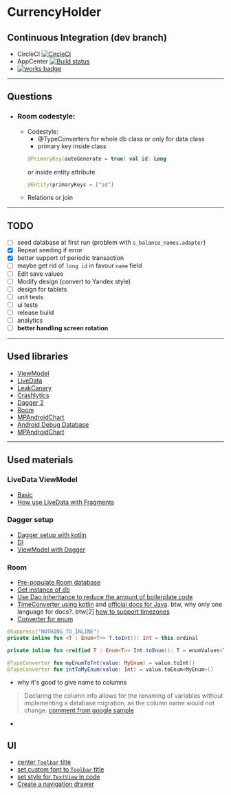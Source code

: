 #  CurrencyHolder

## Continuous Integration (dev branch)
* CircleCI [![CircleCI](https://circleci.com/gh/bruce-willis/CurrencyHolder/tree/develop.svg?style=svg)](https://circleci.com/gh/bruce-willis/CurrencyHolder/tree/develop)
* AppCenter [![Build status](https://build.appcenter.ms/v0.1/apps/32fd3403-5123-42e1-bde1-3844c326966a/branches/develop/badge)](https://appcenter.ms)
* [![works badge](https://cdn.rawgit.com/nikku/works-on-my-machine/v0.2.0/badge.svg)](https://github.com/nikku/works-on-my-machine)

***

## Questions

* ### Room codestyle:
    * Codestyle:
        * @TypeConverters for whole db class or only for data class
        * primary key inside class
        ```kotlin
        @PrimaryKey(autoGenerate = true) val id: Long
        ```
        or inside entity attribute
        ```kotlin
        @Entity(primaryKeys = ["id"]
        ```
    * Relations or join

***

## TODO

* [ ] seed database at first run (problem with `s_balance_names.adapter`)
* [x] Repeat seeding if error
* [x] better support of periodic transaction
* [ ] maybe get rid of `long id` in favour `name` field
* [ ] Edit save values
* [ ] Modify design (convert to Yandex style)
* [ ] design for tablets
* [ ] unit tests
* [ ] ui tests
* [ ] release build
* [ ] analytics
* [ ] **better handling screen rotation**

***

## Used libraries

* [ViewModel](https://developer.android.com/topic/libraries/architecture/viewmodel)
* [LiveData](https://developer.android.com/topic/libraries/architecture/livedata)
* [LeakCanary](https://github.com/square/leakcanary)
* [Crashlytics](https://fabric.io/kits/android/crashlytics)
* [Dagger 2](https://google.github.io/dagger/)
* [Room](https://developer.android.com/topic/libraries/architecture/room)
* [MPAndroidChart](https://github.com/PhilJay/MPAndroidChart)
* [Android Debug Database](https://github.com/amitshekhariitbhu/Android-Debug-Database)
* [MPAndroidChart](https://github.com/PhilJay/MPAndroidChart)

***

## Used materials

### LiveData ViewModel
* [Basic](https://medium.com/@taman.neupane/basic-example-of-livedata-and-viewmodel-14d5af922d0)
* [How use LiveData with Fragments](https://medium.com/citerus/lifecycle-fragments-backstack-f32e34f012d5)

### Dagger setup
* [Dagger setup with kotlin](https://code.luasoftware.com/tutorials/android/setup-dagger2-for-android-kotlin/)
* [DI](http://albertgao.xyz/2018/04/18/dependency-injection-on-android-with-dagger-android-and-kotlin/)
* [ViewModel with Dagger](http://www.albertgao.xyz/2018/05/22/3-ways-to-handle-view-model-creation-in-android-with-dagger-and-kotlin/)


### Room
* [Pre-populate Room database](https://android.jlelse.eu/pre-populate-room-database-6920f9acc870)
* [Get instance of db](https://github.com/googlesamples/android-sunflower/blob/master/app/src/main/java/com/google/samples/apps/sunflower/data/AppDatabase.kt#L39)
* [Use Dao inheritance to reduce the amount of boilerplate code](https://gist.github.com/florina-muntenescu/1c78858f286d196d545c038a71a3e864)
* [TimeConverter using kotlin](https://gist.github.com/tinmegali/d4a477785f01e57066915a44543db6ed) and [official docs for Java](https://developer.android.com/training/data-storage/room/referencing-data#type-converters). 
btw, why only one language for docs?. 
btw[2] [how to support timezones](https://medium.com/@chrisbanes/room-time-2b4cf9672b98)
* [Converter for enum](https://stackoverflow.com/a/51104802/6696410)
```kotlin
@Suppress("NOTHING_TO_INLINE")
private inline fun <T : Enum<T>> T.toInt(): Int = this.ordinal

private inline fun <reified T : Enum<T>> Int.toEnum(): T = enumValues<T>()[this]
```
```kotlin
@TypeConverter fun myEnumToTnt(value: MyEnum) = value.toInt()
@TypeConverter fun intToMyEnum(value: Int) = value.toEnum<MyEnum>()
```
* why it's good to give name to columns
> Declaring the column info allows for the renaming of variables without implementing a database migration, as the column name would not change.
[comment from google sample](https://github.com/googlesamples/android-sunflower/blob/master/app/src/main/java/com/google/samples/apps/sunflower/data/GardenPlanting.kt#L31)
* 

## UI
* [center `Toolbar` title](https://stackoverflow.com/a/38175403/6696410)
* [set custom font to `Toolbar` title](https://stackoverflow.com/a/45895693/6696410)
* [set style for `TextView` in code](https://stackoverflow.com/questions/3142067/android-set-style-in-code)
* [Create a navigation drawer](https://developer.android.com/training/implementing-navigation/nav-drawer)
